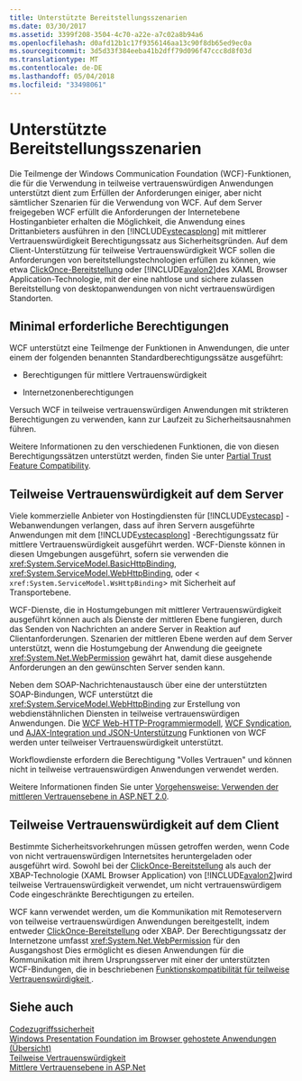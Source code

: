 ```yaml
---
title: Unterstützte Bereitstellungsszenarien
ms.date: 03/30/2017
ms.assetid: 3399f208-3504-4c70-a22e-a7c02a8b94a6
ms.openlocfilehash: d0afd12b1c17f9356146aa13c90f8db65ed9ec0a
ms.sourcegitcommit: 3d5d33f384eeba41b2dff79d096f47ccc8d8f03d
ms.translationtype: MT
ms.contentlocale: de-DE
ms.lasthandoff: 05/04/2018
ms.locfileid: "33498061"
---
```

# <a name="supported-deployment-scenarios"></a>Unterstützte Bereitstellungsszenarien
Die Teilmenge der Windows Communication Foundation (WCF)-Funktionen, die für die Verwendung in teilweise vertrauenswürdigen Anwendungen unterstützt dient zum Erfüllen der Anforderungen einiger, aber nicht sämtlicher Szenarien für die Verwendung von WCF. Auf dem Server freigegeben WCF erfüllt die Anforderungen der Internetebene Hostinganbieter erhalten die Möglichkeit, die Anwendung eines Drittanbieters ausführen in den [!INCLUDE[vstecasplong](../../../../includes/vstecasplong-md.md)] mit mittlerer Vertrauenswürdigkeit Berechtigungssatz aus Sicherheitsgründen. Auf dem Client-Unterstützung für teilweise Vertrauenswürdigkeit WCF sollen die Anforderungen von bereitstellungstechnologien erfüllen zu können, wie etwa [ClickOnce-Bereitstellung](http://go.microsoft.com/fwlink/?LinkId=83712) oder [!INCLUDE[avalon2](../../../../includes/avalon2-md.md)]des XAML Browser Application-Technologie, mit der eine nahtlose und sichere zulassen Bereitstellung von desktopanwendungen von nicht vertrauenswürdigen Standorten.  
  
## <a name="minimum-permission-requirements"></a>Minimal erforderliche Berechtigungen  
 WCF unterstützt eine Teilmenge der Funktionen in Anwendungen, die unter einem der folgenden benannten Standardberechtigungssätze ausgeführt:  
  
-   Berechtigungen für mittlere Vertrauenswürdigkeit  
  
-   Internetzonenberechtigungen  
  
 Versuch WCF in teilweise vertrauenswürdigen Anwendungen mit strikteren Berechtigungen zu verwenden, kann zur Laufzeit zu Sicherheitsausnahmen führen.  
  
 Weitere Informationen zu den verschiedenen Funktionen, die von diesen Berechtigungssätzen unterstützt werden, finden Sie unter [Partial Trust Feature Compatibility](../../../../docs/framework/wcf/feature-details/partial-trust-feature-compatibility.md).  
  
## <a name="partial-trust-on-the-server"></a>Teilweise Vertrauenswürdigkeit auf dem Server  
 Viele kommerzielle Anbieter von Hostingdiensten für [!INCLUDE[vstecasp](../../../../includes/vstecasp-md.md)] -Webanwendungen verlangen, dass auf ihren Servern ausgeführte Anwendungen mit dem [!INCLUDE[vstecasplong](../../../../includes/vstecasplong-md.md)] -Berechtigungssatz für mittlere Vertrauenswürdigkeit ausgeführt werden. WCF-Dienste können in diesen Umgebungen ausgeführt, sofern sie verwenden die <xref:System.ServiceModel.BasicHttpBinding>, <xref:System.ServiceModel.WebHttpBinding>, oder <<!--zz xref:System.ServiceModel.WsHttpBinding --> `xref:System.ServiceModel.WsHttpBinding`> mit Sicherheit auf Transportebene.  
  
 WCF-Dienste, die in Hostumgebungen mit mittlerer Vertrauenswürdigkeit ausgeführt können auch als Dienste der mittleren Ebene fungieren, durch das Senden von Nachrichten an andere Server in Reaktion auf Clientanforderungen. Szenarien der mittleren Ebene werden auf dem Server unterstützt, wenn die Hostumgebung der Anwendung die geeignete <xref:System.Net.WebPermission> gewährt hat, damit diese ausgehende Anforderungen an den gewünschten Server senden kann.  
  
 Neben dem SOAP-Nachrichtenaustausch über eine der unterstützten SOAP-Bindungen, WCF unterstützt die <xref:System.ServiceModel.WebHttpBinding> zur Erstellung von webdienstähnlichen Diensten in teilweise vertrauenswürdigen Anwendungen. Die [WCF Web-HTTP-Programmiermodell](../../../../docs/framework/wcf/feature-details/wcf-web-http-programming-model.md), [WCF Syndication](../../../../docs/framework/wcf/feature-details/wcf-syndication.md), und [AJAX-Integration und JSON-Unterstützung](../../../../docs/framework/wcf/feature-details/ajax-integration-and-json-support.md) Funktionen von WCF werden unter teilweiser Vertrauenswürdigkeit unterstützt.  
  
 Workflowdienste erfordern die Berechtigung "Volles Vertrauen" und können nicht in teilweise vertrauenswürdigen Anwendungen verwendet werden.  
  
 Weitere Informationen finden Sie unter [Vorgehensweise: Verwenden der mittleren Vertrauensebene in ASP.NET 2.0](http://go.microsoft.com/fwlink/?LinkId=84603).  
  
## <a name="partial-trust-on-the-client"></a>Teilweise Vertrauenswürdigkeit auf dem Client  
 Bestimmte Sicherheitsvorkehrungen müssen getroffen werden, wenn Code von nicht vertrauenswürdigen Internetsites heruntergeladen oder ausgeführt wird. Sowohl bei der [ClickOnce-Bereitstellung](http://go.microsoft.com/fwlink/?LinkId=83712) als auch der XBAP-Technologie (XAML Browser Application) von [!INCLUDE[avalon2](../../../../includes/avalon2-md.md)]wird teilweise Vertrauenswürdigkeit verwendet, um nicht vertrauenswürdigem Code eingeschränkte Berechtigungen zu erteilen.  
  
 WCF kann verwendet werden, um die Kommunikation mit Remoteservern von teilweise vertrauenswürdigen Anwendungen bereitgestellt, indem entweder [ClickOnce-Bereitstellung](http://go.microsoft.com/fwlink/?LinkId=83712) oder XBAP. Der Berechtigungssatz der Internetzone umfasst <xref:System.Net.WebPermission> für den Ausgangshost Dies ermöglicht es diesen Anwendungen für die Kommunikation mit ihrem Ursprungsserver mit einer der unterstützten WCF-Bindungen, die in beschriebenen [Funktionskompatibilität für teilweise Vertrauenswürdigkeit ](../../../../docs/framework/wcf/feature-details/partial-trust-feature-compatibility.md).  
  
## <a name="see-also"></a>Siehe auch  
 [Codezugriffssicherheit](http://go.microsoft.com/fwlink/?LinkId=83717)  
 [Windows Presentation Foundation im Browser gehostete Anwendungen (Übersicht)](http://go.microsoft.com/fwlink/?LinkId=98397)  
 [Teilweise Vertrauenswürdigkeit](../../../../docs/framework/wcf/feature-details/partial-trust.md)  
 [Mittlere Vertrauensebene in ASP.Net](http://go.microsoft.com/fwlink/?LinkId=69328)
